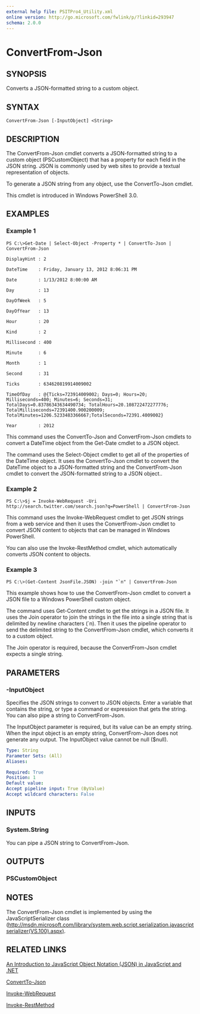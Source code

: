 ```yaml
---
external help file: PSITPro4_Utility.xml
online version: http://go.microsoft.com/fwlink/p/?linkid=293947
schema: 2.0.0
---
```


# ConvertFrom-Json
## SYNOPSIS
Converts a JSON-formatted string to a custom object.

## SYNTAX

```
ConvertFrom-Json [-InputObject] <String>
```

## DESCRIPTION
The ConvertFrom-Json cmdlet converts a JSON-formatted string to a custom object (PSCustomObject) that has a property for each field in the JSON string.
JSON is commonly used by web sites to provide a textual representation of objects.

To generate a JSON string from any object, use the ConvertTo-Json cmdlet.

This cmdlet is introduced in Windows PowerShell 3.0.

## EXAMPLES

### Example 1
```
PS C:\>Get-Date | Select-Object -Property * | ConvertTo-Json | ConvertFrom-Json

DisplayHint : 2

DateTime    : Friday, January 13, 2012 8:06:31 PM

Date        : 1/13/2012 8:00:00 AM

Day         : 13

DayOfWeek   : 5

DayOfYear   : 13

Hour        : 20

Kind        : 2

Millisecond : 400

Minute      : 6

Month       : 1

Second      : 31

Ticks       : 634620819914009002

TimeOfDay   : @{Ticks=723914009002; Days=0; Hours=20; Milliseconds=400; Minutes=6; Seconds=31; TotalDays=0.83786343634490734; TotalHours=20.108722472277776; TotalMilliseconds=72391400.900200009; TotalMinutes=1206.5233483366667;TotalSeconds=72391.4009002}

Year        : 2012
```

This command uses the ConvertTo-Json and ConvertFrom-Json cmdlets to convert a DateTime object from the Get-Date cmdlet to a JSON object.

The command uses the Select-Object cmdlet to get all of the properties of the DateTime object.
It uses the ConvertTo-Json cmdlet to convert the DateTime object to a JSON-formatted string and the ConvertFrom-Json cmdlet to convert the JSON-formatted string to a JSON object..

### Example 2
```
PS C:\>$j = Invoke-WebRequest -Uri http://search.twitter.com/search.json?q=PowerShell | ConvertFrom-Json
```

This command uses the Invoke-WebRequest cmdlet to get JSON strings from a web service and then it uses the ConvertFrom-Json cmdlet to convert JSON content to objects that can be  managed in Windows PowerShell.

You can also use the Invoke-RestMethod cmdlet, which automatically converts JSON content to objects.

### Example 3
```
PS C:\>(Get-Content JsonFile.JSON) -join "`n" | ConvertFrom-Json
```

This example shows how to use the ConvertFrom-Json cmdlet to convert a JSON file to a Windows PowerShell custom object.

The command uses Get-Content cmdlet to get the strings in a JSON file.
It uses the Join operator to join the strings in the file into a single string that is delimited by newline characters (\`n).
Then it uses the pipeline operator to send the delimited string to the ConvertFrom-Json cmdlet, which converts it to a custom object.

The Join operator is required, because the ConvertFrom-Json cmdlet expects a single string.

## PARAMETERS

### -InputObject
Specifies the JSON strings to convert to JSON objects.
Enter a variable that contains the string, or type a command or expression that gets the string.
You can also pipe a string to ConvertFrom-Json.

The InputObject parameter is required, but its value can be an empty string.
When the input object is an empty string, ConvertFrom-Json does not generate any output.
The InputObject value cannot be null ($null).

```yaml
Type: String
Parameter Sets: (All)
Aliases: 

Required: True
Position: 1
Default value: 
Accept pipeline input: True (ByValue)
Accept wildcard characters: False
```

## INPUTS

### System.String
You can pipe a JSON string to ConvertFrom-Json.

## OUTPUTS

### PSCustomObject

## NOTES
The ConvertFrom-Json cmdlet is implemented by using the JavaScriptSerializer class (http://msdn.microsoft.com/library/system.web.script.serialization.javascriptserializer(VS.100).aspx).

## RELATED LINKS

[An Introduction to JavaScript Object Notation (JSON) in JavaScript and .NET](http://msdn.microsoft.com/library/bb299886.aspx)

[ConvertTo-Json](7375c4e6-b767-41cc-9c0d-37db1bbcf7bf)

[Invoke-WebRequest](3e3dac17-3373-4d22-a54a-9d56a4a556c3)

[Invoke-RestMethod](ff5e372e-cf12-4647-9055-58c2190b9534)

